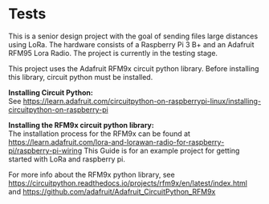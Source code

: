 # Tests
This is a senior design project with the goal of sending files large distances using LoRa. 
The hardware consists of a Raspberry Pi 3 B+ and an Adafruit RFM95 Lora Radio. 
The project is currently in the testing stage. 

This project uses the Adafruit RFM9x circuit python library. Before installing this library, circuit python must be installed.

**Installing Circuit Python:** <br>
See https://learn.adafruit.com/circuitpython-on-raspberrypi-linux/installing-circuitpython-on-raspberry-pi

**Installing the RFM9x circuit python library:** <br>
The installation process for the RFM9x can be found at https://learn.adafruit.com/lora-and-lorawan-radio-for-raspberry-pi/raspberry-pi-wiring
This Guide is for an example project for getting started with LoRa and raspberry pi.

For more info about the RFM9x python library, see https://circuitpython.readthedocs.io/projects/rfm9x/en/latest/index.html and https://github.com/adafruit/Adafruit_CircuitPython_RFM9x

